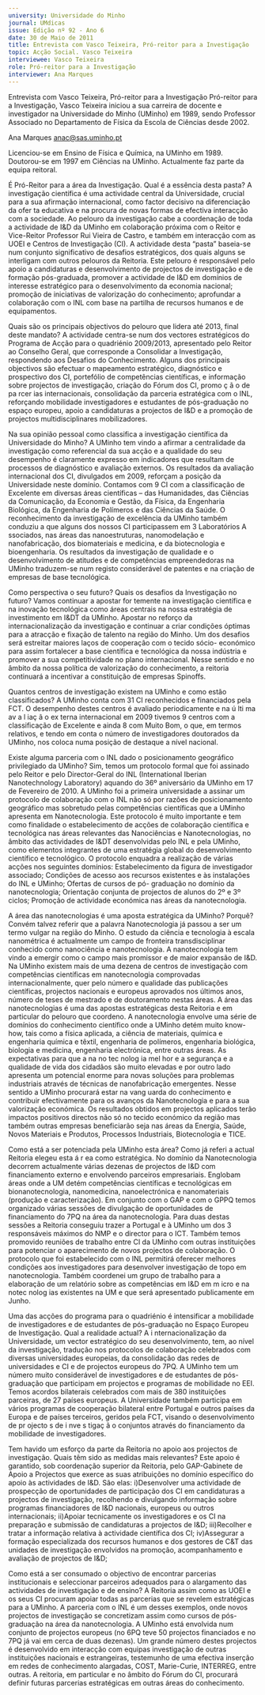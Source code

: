 ```yaml
---
university: Universidade do Minho
journal: UMdicas
issue: Edição nº 92 - Ano 6
date: 30 de Maio de 2011
title: Entrevista com Vasco Teixeira, Pró-reitor para a Investigação
topic: Acção Social. Vasco Teixeira
interviewee: Vasco Teixeira
role: Pró-reitor para a Investigação
interviewer: Ana Marques
---
```




Entrevista com Vasco Teixeira, Pró-reitor para a Investigação
Pró-reitor para a Investigação, Vasco Teixeira iniciou a sua
carreira de docente e investigador na Universidade do Minho
(UMinho) em 1989, sendo Professor Associado no Departamento
de Física da Escola de Ciências desde 2002.


Ana Marques
anac@sas.uminho.pt


Licenciou-se em Ensino de Física e
Química, na UMinho em 1989.
Doutorou-se em 1997 em Ciências
na UMinho. Actualmente faz parte
da equipa reitoral.


É Pró-Reitor para a área da
Investigação. Qual é a essência
desta pasta?
A investigação científica é uma
actividade central da Universidade,
crucial para a sua afirmação
internacional, como factor decisivo
na diferenciação da ofer ta
educativa e na procura de novas
formas de efectiva interacção com
a sociedade. Ao pelouro da
investigação cabe a coordenação
de toda a actividade de I&D da
UMinho em colaboração próxima
com o Reitor e Vice-Reitor Professor
Rui Vieira de Castro, e também em
interacção com as UOEI e Centros
de Investigação (CI). A actividade
desta “pasta” baseia-se num
conjunto significativo de desafios
estratégicos, dos quais alguns se
interligam com outros pelouros da
Reitoria. Este pelouro é
responsável pelo apoio a
candidaturas e desenvolvimento
de projectos de investigação e de
formação pós-graduada, promover
a actividade de I&D em domínios de
interesse estratégico para o
desenvolvimento da economia
nacional; promoção de iniciativas
de valorização do conhecimento;
aprofundar a colaboração com o
INL com base na partilha de
recursos humanos e de
equipamentos.


Quais são os principais objectivos
do pelouro que lidera até 2013,
final deste mandato?
A actividade centra-se num dos
vectores estratégicos do Programa
de Acção para o quadriénio
2009/2013, apresentado pelo
Reitor ao Conselho Geral, que
corresponde a Consolidar a
Investigação, respondendo aos
Desafios do Conhecimento.
Alguns dos principais objectivos
são efectuar o mapeamento
estratégico, diagnóstico e 
prospectivo dos CI, portefólio de
competências científicas, e
informação sobre projectos de
investigação, criação do Fórum dos
CI, promo ç ã o de pa rcer ias
internacionais, consolidação da
parceria estratégica com o INL,
reforçando mobilidade
investigadores e estudantes de
pós-graduação no espaço europeu,
apoio a candidaturas a projectos de
I&D e a promoção de projectos
multidisciplinares mobilizadores.


Na sua opinião pessoal como
classifica a investigação
científica da Universidade do
Minho?
A UMinho tem vindo a afirmar a
centralidade da investigação como
referencial da sua acção e a
qualidade do seu desempenho é
claramente expresso em
indicadores que resultam de
processos de diagnóstico e
avaliação externos. Os resultados
da avaliação internacional dos CI,
divulgados em 2009, reforçam a
posição da Universidade neste
domínio.
Contamos com 9 CI com a
classificação de Excelente em
diversas áreas científicas – das
Humanidades, das Ciências da
Comunicação, da Economia e
Gestão, da Física, da Engenharia
Biológica, da Engenharia de
Polímeros e das Ciências da Saúde.
O reconhecimento da investigação
de excelência da UMinho também
conduziu a que alguns dos nossos
CI participassem em 3 Laboratórios
A ssociados, nas áreas das
nanoestruturas, nanomodelação e
nanofabricação, dos biomateriais e
medicina, e da biotecnologia e
bioengenharia.
Os resultados da investigação de
qualidade e o desenvolvimento de
atitudes e de competências
empreendedoras na UMinho
traduzem-se num registo
considerável de patentes e na
criação de empresas de base
tecnológica.


Como perspectiva o seu futuro?
Quais os desafios da Investigação
no futuro?
Vamos continuar a apostar
for temente na investigação
científica e na inovação
tecnológica como áreas centrais na
nossa estratégia de investimento
em I&DT da UMinho. Apostar no
reforço da internacionalização da
investigação e continuar a criar
condições óptimas para a atracção
e fixação de talento na região do
Minho. Um dos desafios será
estreitar maiores laços de
cooperação com o tecido sócio-
económico para assim fortalecer a
base científica e tecnológica da
nossa indústria e promover a sua
competitividade no plano
internacional. Nesse sentido e no
âmbito da nossa política de
valorização do conhecimento, a
reitoria continuará a incentivar a
constituição de empresas Spinoffs.


Quantos centros de investigação
existem na UMinho e como estão
classificados?
A UMinho conta com 31 CI
reconhecidos e financiados pela
FCT. O desempenho destes centros
é avaliado periodicamente e na
ú lti ma av a l iaç ã o ex terna
internacional em 2009 tivemos 9
centros com a classificação de
Excelente e ainda 8 com Muito
Bom, o que, em termos relativos, e
tendo em conta o número de
investigadores doutorados da
UMinho, nos coloca numa posição
de destaque a nível nacional.


Existe alguma parceria com o INL
dado o posicionamento
geográfico privilegiado da
UMinho?
Sim, temos um protocolo formal
que foi assinado pelo Reitor e pelo
Director-Geral do INL (International
Iberian Nanotechnology
Laboratory) aquando do 36º
aniversário da UMinho em 17 de
Fevereiro de 2010. A UMinho foi a
primeira universidade a assinar um
protocolo de colaboração com o INL
não só por razões de
posicionamento geográfico mas
sobretudo pelas competências
científicas que a UMinho apresenta
em Nanotecnologia.
Este protocolo é muito importante
e tem como finalidade o
estabelecimento de acções de
colaboração científica e
tecnológica nas áreas relevantes
das Nanociências e
Nanotecnologias, no âmbito das
actividades de I&DT desenvolvidas
pelo INL e pela UMinho, como
elementos integrantes de uma
estratégia global do
desenvolvimento científico e
tecnológico.
O protocolo enquadra a realização
de várias acções nos seguintes
domínios: Estabelecimento da
figura de investigador associado;
Condições de acesso aos recursos
existentes e às instalações do INL e
UMinho; Ofertas de cursos de pó-
graduação no domínio da
nanotecnologia; Orientação
conjunta de projectos de alunos do
2º e 3º ciclos; Promoção de
actividade económica nas áreas da
nanotecnologia.


A área das nanotecnologias é uma
aposta estratégica da UMinho?
Porquê?
Convém talvez referir que a palavra
Nanotecnologia já passou a ser um
termo vulgar na região do Minho. O
estudo da ciência e tecnologia à
escala nanométrica é actualmente
um campo de fronteira
transdisciplinar conhecido como
nanociência e nanotecnologia. A
nanotecnologia tem vindo a
emergir como o campo mais
promissor e de maior expansão de
I&D. Na UMinho existem mais de
uma dezena de centros de
investigação com competências
científicas em nanotecnologia
comprovadas internacionalmente,
quer pelo número e qualidade das
publicações científicas, projectos
nacionais e europeus aprovados
nos últimos anos, número de teses
de mestrado e de doutoramento
nestas áreas.
A área das nanotecnologias é uma
das apostas estratégicas desta
Reitoria e em particular do pelouro
que coordeno. A nanotecnologia
envolve uma série de domínios do
conhecimento científico onde a
UMinho detém muito know-how,
tais como a física aplicada, a
ciência de materiais, química e
engenharia química e têxtil,
engenharia de polímeros,
engenharia biológica, biologia e
medicina, engenharia electrónica,
entre outras áreas.
As expectativas para que a
na no tec nolog ia mel hor e a
segurança e a qualidade de vida
dos cidadãos são muito elevadas e
por outro lado apresenta um
potencial enorme para novas
soluções para problemas
industriais através de técnicas de
nanofabricação emergentes.
Nesse sentido a UMinho procurará
estar na vang uarda do
conhecimento e contribuir
efectivamente para os avanços da
Nanotecnologia e para a sua
valorização económica. Os
resultados obtidos em projectos
aplicados terão impactos
positivos directos não só no tecido
económico da região mas também
outras empresas beneficiarão seja
nas áreas da Energia, Saúde,
Novos Materiais e Produtos,
Processos Industriais,
Biotecnologia e TICE.


Como está a ser potenciada pela
UMinho esta área?
Como já referi a actual Reitoria
elegeu esta á r ea como
estratégica. No domínio da
Nanotecnologia decorrem
actualmente várias dezenas de
projectos de I&D com
financiamento externo e
envolvendo parceiros
empresariais. Englobam áreas
onde a UM detém competências
científicas e tecnológicas em
bionanotecnologia, nanomedicina,
nanoelectrónica e nanomateriais
(produção e caracterização).
Em conjunto com o GAP e com o
GPPQ temos organizado várias
sessões de divulgação de
oportunidades de financiamento
do 7PQ na área da nanotecnologia.
Para duas destas sessões a
Reitoria conseguiu trazer a
Portugal e à UMinho um dos 3
responsáveis máximos do NMP e o
director para o ICT. Também temos
promovido reuniões de trabalho
entre CI da UMinho com outras
instituições para potenciar o
aparecimento de novos projectos
de colaboração.
O protocolo que foi estabelecido
com o INL permitirá oferecer
melhores condições aos
investigadores para desenvolver
investigação de topo em
nanotecnologia. Também
coordenei um grupo de trabalho
para a elaboração de um relatório
sobre as competências em I&D em
m icro e na notec nolog ias
existentes na UM e que será
apresentado publicamente em
Junho.


Uma das acções do programa
para o quadriénio é intensificar a
mobilidade de investigadores e
de estudantes de pós-graduação
no Espaço Europeu de
Investigação. Qual a realidade
actual?
A i nternacionalização da
Universidade, um vector
estratégico do seu
desenvolvimento, tem, ao nível da
investigação, tradução nos
protocolos de colaboração
celebrados com diversas
universidades europeias, da
consolidação das redes de
universidades e CI e de projectos
europeus do 7PQ.
A UMinho tem um número muito
considerável de investigadores e
de estudantes de pós-graduação
que participam em projectos e
programas de mobilidade no EEI.
Temos acordos bilaterais
celebrados com mais de 380
instituições parceiras, de 27
países europeus.
A Universidade também participa
em vários programas de
cooperação bilateral entre
Portugal e outros países da Europa
e de países terceiros, geridos pela
FCT, visando o desenvolvimento de
pr ojecto s de i nve s tigaç ã o
conjuntos através do
financiamento da mobilidade de
investigadores.


Tem havido um esforço da parte
da Reitoria no apoio aos projectos
de investigação. Quais têm sido
as medidas mais relevantes?
Este apoio é garantido, sob
coordenação superior da Reitoria,
pelo GAP-Gabinete de Apoio a
Projectos que exerce as suas
atribuições no domínio específico
do apoio às actividades de I&D.
São elas: i)Desenvolver uma
actividade de prospecção de
oportunidades de participação
dos CI em candidaturas a projectos
de investigação, recolhendo e
divulgando informação sobre
programas financiadores de I&D
nacionais, europeus ou outros
internacionais; ii)Apoiar
tecnicamente os investigadores e
os CI na preparação e submissão
de candidaturas a projectos de
I&D; iii)Recolher e tratar a
informação relativa à actividade
científica dos CI; iv)Assegurar a
formação especializada dos
recursos humanos e dos gestores
de C&T das unidades de
investigação envolvidos na
promoção, acompanhamento e
avaliação de projectos de I&D;


Como está a ser consumado o
objectivo de encontrar parcerias
institucionais e seleccionar
parceiros adequados para o
alargamento das actividades de
investigação e de ensino?
A Reitoria assim como as UOEI e os
seus CI procuram apoiar todas as
parcerias que se revelem
estratégicas para a UMinho. A
parceria com o INL é um desses
exemplos, onde novos projectos
de investigação se concretizam
assim como cursos de pós-
graduação na área da
nanotecnologia.
A UMinho está envolvida num
conjunto de projectos europeus
(no 6PQ teve 50 projectos
financiados e no 7PQ já vai em
cerca de duas dezenas). Um
grande número destes projectos é
desenvolvido em interacção com
equipas investigação de outras
instituições nacionais e
estrangeiras, testemunho de uma
efectiva inserção em redes de
conhecimento alargadas, COST,
Marie-Curie, INTERREG, entre
outras. A reitoria, em particular e
no âmbito do Fórum do CI,
procurará definir futuras parcerias
estratégicas em outras áreas do
conhecimento.